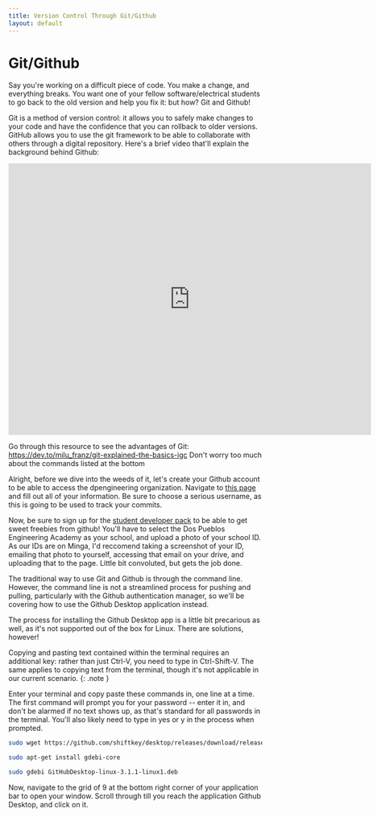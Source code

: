```yaml
---
title: Version Control Through Git/Github
layout: default
---
```


# Git/Github 
Say you're working on a difficult piece of code. You make a change, and everything breaks. You want one of your fellow software/electrical students to go back to the old version and help you fix it: but how? Git and Github!

Git is a method of version control: it allows you to safely make changes to your code and have the confidence that you can rollback to older versions. GitHub allows you to use the git framework to be able to collaborate with others through a digital repository. Here's a brief video that'll explain the background behind Github: 

<iframe width="720" height="540" src="https://www.youtube.com/embed/w3jLJU7DT5E" frameborder="0"> </iframe>

Go through this resource to see the advantages of Git: https://dev.to/milu_franz/git-explained-the-basics-igc Don't worry too much about the commands listed at the bottom


Alright, before we dive into the weeds of it, let's create your Github account to be able to access the dpengineering organization. Navigate to [this page] and fill out all of your information. Be sure to choose a serious username, as this is going to be used to track your commits. 

Now, be sure to sign up for the [student developer pack] to be able to get sweet freebies from github! You'll have to select the Dos Pueblos Engineering Academy as your school, and upload a photo of your school ID. As our IDs are on Minga, I'd reccomend taking a screenshot of your ID, emailing that photo to yourself, accessing that email on your drive, and uploading that to the page. Little bit convoluted, but gets the job done.

The traditional way to use Git and Github is through the command line. However, the command line is not a streamlined process for pushing and pulling, particularly with the Github authentication manager, so we'll be covering how to use the Github Desktop application instead. 

The process for installing the Github Desktop app is a little bit precarious as well, as it's not supported out of the box for Linux. There are solutions, however!

Copying and pasting text contained within the terminal requires an additional key: rather than just Ctrl-V, you need to type in Ctrl-Shift-V. The same applies to copying text from the terminal, though it's not applicable in our current scenario.
{: .note }

Enter your terminal and copy paste these commands in, one line at a time. The first command will prompt you for your password -- enter it in, and don't be alarmed if no text shows up, as that's standard for all passwords in the terminal. You'll also likely need to type in yes or y in the process when prompted. 

```bash
sudo wget https://github.com/shiftkey/desktop/releases/download/release-3.1.1-linux1/GitHubDesktop-linux-3.1.1-linux1.deb

sudo apt-get install gdebi-core 

sudo gdebi GitHubDesktop-linux-3.1.1-linux1.deb
```

Now, navigate to the grid of 9 at the bottom right corner of your application bar to open your window. Scroll through till you reach the application Github Desktop, and click on it. 






[this page]: https://github.com/join?source=header-home
[student developer pack]: https://education.github.com/pack











